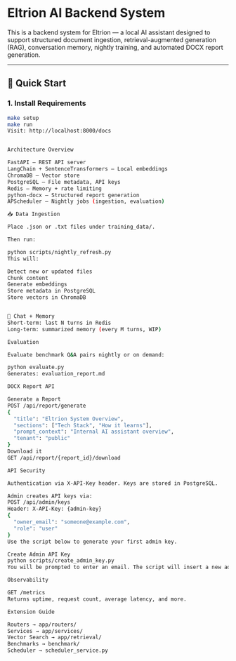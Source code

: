 # Eltrion AI Backend System

This is a backend system for Eltrion — a local AI assistant designed to support structured document ingestion, retrieval-augmented generation (RAG), conversation memory, nightly training, and automated DOCX report generation.

---

## 🚀 Quick Start

### 1. Install Requirements

```bash
make setup
make run
Visit: http://localhost:8000/docs


Architecture Overview

FastAPI – REST API server
LangChain + SentenceTransformers – Local embeddings
ChromaDB – Vector store
PostgreSQL – File metadata, API keys
Redis – Memory + rate limiting
python-docx – Structured report generation
APScheduler – Nightly jobs (ingestion, evaluation)

📥 Data Ingestion

Place .json or .txt files under training_data/.

Then run:

python scripts/nightly_refresh.py
This will:

Detect new or updated files
Chunk content
Generate embeddings
Store metadata in PostgreSQL
Store vectors in ChromaDB


💬 Chat + Memory
Short-term: last N turns in Redis
Long-term: summarized memory (every M turns, WIP)

Evaluation

Evaluate benchmark Q&A pairs nightly or on demand:

python evaluate.py
Generates: evaluation_report.md

DOCX Report API

Generate a Report
POST /api/report/generate
{
  "title": "Eltrion System Overview",
  "sections": ["Tech Stack", "How it learns"],
  "prompt_context": "Internal AI assistant overview",
  "tenant": "public"
}
Download it
GET /api/report/{report_id}/download

API Security

Authentication via X-API-Key header. Keys are stored in PostgreSQL.

Admin creates API keys via:
POST /api/admin/keys
Header: X-API-Key: {admin-key}
{
  "owner_email": "someone@example.com",
  "role": "user"
}
Use the script below to generate your first admin key.

Create Admin API Key
python scripts/create_admin_key.py
You will be prompted to enter an email. The script will insert a new admin key into your DB.

Observability

GET /metrics
Returns uptime, request count, average latency, and more.

Extension Guide

Routers → app/routers/
Services → app/services/
Vector Search → app/retrieval/
Benchmarks → benchmark/
Scheduler → scheduler_service.py
